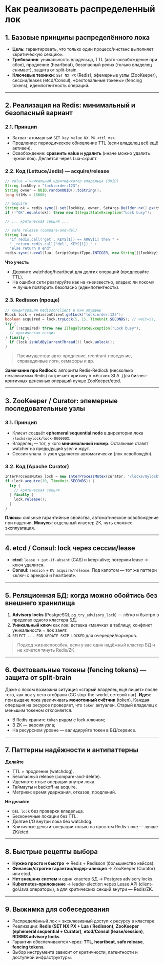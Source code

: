 # Как реализовать распределенный лок

## 1. Базовые принципы распределённого лока

* **Цель**: гарантировать, что только один процесс/инстанс выполняет «критическую секцию».
* **Требования**: уникальность владельца, TTL (авто-освобождение при сбое), продление (heartbeat), безопасный релиз (только владелец снимает), защита от split-brain.
* **Ключевые техники**: `SET NX PX` (Redis), эфемерные узлы (ZooKeeper), сессии/leases (etcd/Consul), «фехтовальные токены» (fencing tokens), идемпотентность операций.

---

## 2. Реализация на Redis: минимальный и безопасный вариант

### 2.1. Принцип

* Захват: атомарный `SET key value NX PX <ttl_ms>`.
* Продление: периодическое обновление TTL (если владелец всё ещё активен).
* Освобождение: **сравнить value и удалить** (иначе можно удалить чужой лок). Делается через Lua-скрипт.

### 2.2. Код (Lettuce/Jedis) — acquire/release

```java
// value = уникальный идентификатор владельца (UUID)
String lockKey = "lock:order:123";
String owner = UUID.randomUUID().toString();
long ttlMs = 15000;

// acquire
String ok = redis.sync().set(lockKey, owner, SetArgs.Builder.nx().px(ttlMs));
if (!"OK".equals(ok)) throw new IllegalStateException("Lock busy");

// ... критическая секция ...

// safe release (compare-and-del)
String lua =
  "if redis.call('get', KEYS[1]) == ARGV[1] then " +
  "  return redis.call('del', KEYS[1]) " +
  "else return 0 end";
redis.sync().eval(lua, ScriptOutputType.INTEGER, new String[]{lockKey}, owner);
```

**Что учесть**

* Держите watchdog/heartbeat для долгих операций (продлевайте TTL).
* На ошибки сети реагируйте как на «неизвестно, владею ли локом» → лучше повторить безопасно (идемпотентность).

### 2.3. Redisson (проще)

```java
// конфигурация RedissonClient и бин опущены
RLock lock = redissonClient.getLock("lock:order:123");
boolean acquired = lock.tryLock(5, 15, TimeUnit.SECONDS); // wait=5s, lease=15s
try {
  if (!acquired) throw new IllegalStateException("Lock busy");
  // критическая секция
} finally {
  if (lock.isHeldByCurrentThread()) lock.unlock();
}
```

> Преимущества: авто-продление, reentrant-поведение, справедливые логи, семафоры и др.

**Замечание про Redlock**: алгоритм Redis-Redlock (несколько независимых Redis) встречает критику в жёстких SLA. Для бизнес-критичных денежных операций лучше ZooKeeper/etcd.

---

## 3. ZooKeeper / Curator: эпемерные последовательные узлы

### 3.1. Принцип

* Клиент создаёт **ephemeral sequential node** в директории лока `/locks/mylock/lock-000000X`.
* Владелец — тот, у кого **минимальный номер**. Остальные ставят watcher на предыдущий узел и ждут.
* Сессия упала → узел удаляется автоматически (лок освобождён).

### 3.2. Код (Apache Curator)

```java
InterProcessMutex lock = new InterProcessMutex(curator, "/locks/mylock");
if (lock.acquire(10, TimeUnit.SECONDS)) {
  try {
    // критическая секция
  } finally {
    lock.release();
  }
}
```

**Плюсы**: сильные гарантийные свойства, автоматическое освобождение при падении.
**Минусы**: отдельный кластер ZK, чуть сложнее эксплуатация.

---

## 4. etcd / Consul: lock через сессии/lease

* **etcd**: `lease + put-if-absent` (CAS) и keep-alive; потеряли lease → ключ удалится.
* **Consul**: `session` + `KV acquire/release`.
  Под капотом — тот же паттерн «ключ с арендой и heartbeat».

---

## 5. Реляционная БД: когда можно обойтись без внешнего хранилища

1. **Advisory locks** (PostgreSQL `pg_try_advisory_lock`) — лёгко и быстро в пределах одного кластера БД.
2. **Уникальный ключ** как лок: вставка «маячка» в таблицу; конфликт уникальности = лок занят.
3. `SELECT ... FOR UPDATE SKIP LOCKED` для очередей/воркеров.

> Подход жизнеспособен, если у вас один надёжный кластер БД и не хочется тянуть Redis/ZK.

---

## 6. Фехтовальные токены (fencing tokens) — защита от split-brain

Даже с локом возможна ситуация «старый владелец ещё пишет» после того, как лок у него отобрали (GC stop-the-world, сетевой лаг).
**Идея**: при выдаче лока увеличивать **монотонный счётчик** (token). Каждая операция на ресурсе проверяет, что `token` актуален. Старый владелец с меньшим токеном отклоняется.

* В Redis храните `token` рядом с lock-ключом;
* В ZK — версия узла;
* На ресурсном уровне — валидируйте токен в БД/сервисе.

---

## 7. Паттерны надёжности и антипаттерны

**Делайте**

* TTL + продление (watchdog).
* Безопасный release (compare-and-delete).
* Идемпотентные операции внутри лока.
* Таймауты и backoff на acquire.
* Метрики: время удержания, отказов, продлений.

**Не делайте**

* `DEL lock` без проверки владельца.
* Бесконечные локации без TTL.
* Долгие I/O внутри лока без watchdog.
* Критичные деньги-операции только на простом Redis-локе — лучше ZK/etcd.

---

## 8. Быстрые рецепты выбора

* **Нужно просто и быстро** → Redis + Redisson (большинство кейсов).
* **Финансы/строгие гарантии/лидер-элекция** → ZooKeeper (Curator) или etcd.
* **Нет внешних систем** и один кластер БД → Postgres advisory locks.
* **Kubernetes-приложение** → leader-election через Lease API (client-go/Java операторы), а для критических секций внутри — Redis/ZK.

---

## 9. Выжимка для собеседования

* Распределённый лок = эксклюзивный доступ к ресурсу в кластере.
* Реализации: **Redis (SET NX PX + Lua / Redisson)**, **ZooKeeper (ephemeral sequential + Curator)**, **etcd/Consul (lease/session)**, **RDBMS advisory locks**.
* Гарантии обеспечиваются через: **TTL**, **heartbeat**, **safe release**, **fencing tokens**.
* Выбор инструмента зависит от критичности, латентности и доступной инфраструктуры.
